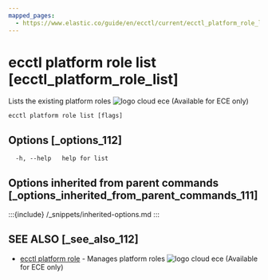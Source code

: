 ```yaml
---
mapped_pages:
  - https://www.elastic.co/guide/en/ecctl/current/ecctl_platform_role_list.html
---
```


# ecctl platform role list [ecctl_platform_role_list]

Lists the existing platform roles ![logo cloud ece](https://doc-icons.s3.us-east-2.amazonaws.com/logo_cloud_ece.svg "Supported on {{ece}}") (Available for ECE only)

```
ecctl platform role list [flags]
```


## Options [_options_112]

```
  -h, --help   help for list
```


## Options inherited from parent commands [_options_inherited_from_parent_commands_111]

:::{include} /_snippets/inherited-options.md
:::


## SEE ALSO [_see_also_112]

* [ecctl platform role](/reference/ecctl_platform_role.md)	 - Manages platform roles ![logo cloud ece](https://doc-icons.s3.us-east-2.amazonaws.com/logo_cloud_ece.svg "Supported on {{ece}}") (Available for ECE only)


